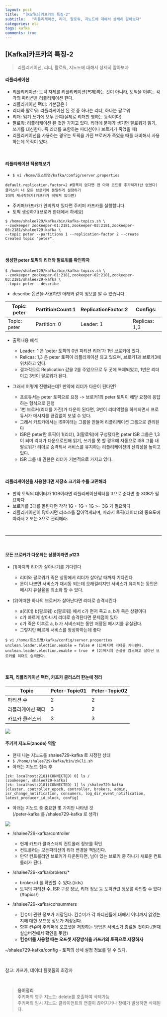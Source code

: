 ```yaml
---
layout: post
title:  "[Kafka]카프카의 특징-2"
subtitle:   "리플리케이션, 리더, 팔로워, 지노드에 대해서 상세히 알아보자"
categories: etc
tags: kafka
comments: true
---
```



## [Kafka]카프카의 특징-2
> 리플리케이션, 리더, 팔로워, 지노드에 대해서 상세히 알아보자

#### 리플리케이션
- 리플리케이션: 토픽 자체를 리플리케이션(복제)하는 것이 아니라, 토픽을 이루는 각각의 파티션을 리플리케이션 한다.
- 리플리케이션 팩터: 기본값은 1
- 리더와 팔로워: 리플리케이션 된 것 중 하나는 리더, 하나는 팔로워
- 리더: 읽기 쓰기에 모두 관여(실제로 리더만 행하는 동작이다)
- 팔로워: 리플리케이션 된 것만 가지고 있다. 리더에 문제가 생기면 팔로워가 읽기, 쓰기를 대신한다. 즉 리더를 포함하는 파티션이나 브로커가 죽었을 때)
- 리플리케이션을 사용하는 경우는 토픽을 가진 브로커가 죽었을 때를 대비해서 사용하는데 목적이 있다.

<br>

#### 리플리케이션 적용해보기
- ```$ vi /home/호스트명/kafka/config/server.properties```

```
default.replication.factor=2 #항목이 없다면 맨 아래 코드를 추가하자(난 없었다)
클러스터 내 모든 브로커에 동일하게 설정하기  
1대씩 재시작하기(카프카가 띄워져 있다면)  
```

- 주키퍼/카프카가 안띄워져 있다면 주키퍼 카프카를 실행합니다.
- 토픽 생성하기(브로커 한대에서 하세요)

```
$ /home/shalee729/kafka/bin/kafka-topics.sh \
--zookeeper zookeeper-01:2181,zookeeper-02:2181,zookeeper-03:2181/shalee729-kafka \
--topic peter --partitions 1 --replication-factor 2 --create
Created topic "peter".
```

<br>


#### 생성한 peter 토픽의 리더와 팔로워를 확인하자
```
$ /home/shalee729/kafka/bin/kafka-topics.sh \
--zookeeper zookeeper-01:2181,zookeeper-02:2181,zookeeper-03:2181/shalee729-kafka \
--topic peter --describe
```
- describe 옵션을 사용하면 아래와 같이 정보를 알 수 있습니다.

|Topic: peter| PartitionCount:1 | ReplicationFactor:2 | Configs:|
|--------------|------------------|---------------------|---------|
|Topic: peter|Partition: 0 | Leader: 1 | Replicas: 1,3|  Isr: 1,3|

- 출력내용 해석
	- Leader: 1 은 'peter 토픽의 0번 파티션 리더'가 1번 브로커에 있다.
	- Relicas: 1,3 은 peter 토픽이 리플리케이션 되고 있으며, 브로커1과 브로커3에 위치하고 있다.
	- 결과적으로 Replication 값을 2를 주었으므로 두 곳에 복제되었고, 1번은 리더이고 3번이 팔로워가 된다.


- 그래서 어떻게 진행되는데? 만약에 리더가 다운이 된다면?
	- 프로듀서는 peter 토픽으로 요청 -> 브로커1의 peter 토픽이 해당 요청에 응답하는 형식으로 진행
	- 1번 브로커(리더를 가진)가 다운이 된다면, 3번이 리더역할을 하게되면서 프로듀서가 메시지를 끊김없이 보낼 수 있다.
	- 그래서 카프카에서는 ISR이라는 그룹을 만들어 리플리케이션 그룹으로 관리된다
	- ISR은 peter란 토픽이 1(리더), 3(팔로워)에 구성됐다면 peter ISR 그룹은 1,3이 되며 리더가 다운으로인해 읽기, 쓰기를 못 할 경우에 자동으로 ISR 그룹 내 팔로워가 리더로 승격되서 서비스를 유지하는 리플리케이션의 신뢰성을 높이고 있다.
	- ISR 그룹 내 권한은 리더가 기본적으로 가지고 있다.

<br>

#### 리플리케이션을 사용한다면 저장소 크기와 수를 고민해라
- 만약 토픽의 데이터가 1GB이라면 리플리케이션팩터를 3으로 준다면 총 3GB가 필요하다
- 브로커를 3대를 돌린다면 각각 1G + 1G + 1G >= 3G 가 필요하다
- 리플리케이션이 많아지면 리소스를 잡아먹게되며, 따라서 토픽(데이터)의 중요도에 따라서 2 또는 3으로 관리해라.

<br>

---

<br>

#### 모든 브로커가 다운되는 상황이라면 p123
- (1)마지막 리더가 살아나기를 기다린다
	- 리더와 팔로워가 죽은 상황에서 리더가 살아날 때까지 기다린다
	- 운이 나쁘면 서비스가 재시동 되는데 오래걸리지만 서비스가 유지되는 동안은 메시지 유실율을 최소화 할 수 있다.


- (2)어떠한 하나의 브로커가 살아난다면 리더로 승격시킨다
	- a(리더) b(팔로워) c(팔로워) 에서 c가 먼저 죽고 a, b가 죽은 상황이다
	- c가 빠르게 살아나서 리더로 승격된다면 문제점이 있다
	- c가 죽은 이후로 a, b 가 서비스되는 동안 저장된 메시지를 유실된다.
	- 그렇지만 빠르게 서비스를 정상화하는데 좋다

```
$ vi /home/호스트명/kafka/config/server.properties
unclean.leader.election.enable = false # (1)마지막 리더를 기다린다.
unclean.leader.election.enable = true  # (2)메시지 손실을 감소하고 살아난 브로커를 리더로 승격한다.
```

<br>

#### 토픽, 리플리케이션 팩터, 카프카 클러스터 한눈에 정리
|Topic| Peter-Topic01 | Peter-Topic02 |
|------|-----------|---------|
|파티션 수		|2|2|
|리플리케이션 팩터|3|2|
|카프카 클러스터 |3|3|

<img src="kafka3-15">


#### 주키퍼 지노드(znode) 역할
- 현재 나는 지노드를 shalee729-kafka 로 지정한 상태
- ```$ /home/shalee729/kafka/bin/zkCli.sh```
- 아래는 지노드 접속 후

```
[zk: localhost:2181(CONNECTED) 0] ls /
[zookeeper, shalee729-kafka]
[zk: localhost:2181(CONNECTED) 1] ls /shalee729-kafka
[cluster, controller_epoch, controller, brokers, admin, isr_change_notification, consumers, log_dir_event_notification, latest_producer_id_block, config]
```

- 아래는 지노드 중 중요한 몇 가지만 나타낸 것  
(/peter-kafka 를 /shalee729-kafka 로 생각)  


<img src="kafka3-16">


- /shalee729-kafka/controller
	- 현재 카프카 클러스터의 컨트롤러 정보를 확인
	- 컨트롤러는 모든파티션의 리더 변경을 책임진다.
	- 만약 컨트롤러인 브로커가 다운된다면, 남아 있는 브로커 중 하나가 새로운 컨트롤러가 된다.

- /shalee729-kafka/brokers/*
	- broker.id 를 확인할 수 있다.(/ids)
	- 토픽의 파티션 수, ISR 구성 정보, 리더 정보 등 토픽관련 정보를 확인할 수 있다(/topics/)

- /shalee729-kafka/consummers
	- 컨슈머 관련 정보가 저장된다. 컨슈머가 각 파티션들에 대해서 어디까지 읽었는지에 대한 오프셋 정보가 저장된다.
	- 향후 컨슈머 주키퍼에 오프셋을 저장하는 방법은 서비스가 종료될 것이다.(현재 실습버전에서 확인을 못함)
	- **컨슈머를 사용할 때는 오프셋 저장방식을 카프카의 토픽으로 저장하자**

-/shalee729-kafka/config
	- 토픽의 상세 설정 정보를 알 수 있다.

<br>

참고: 카프카, 데이터 플랫폼의 최강자

<br>

> **용어정리**  
> 주키퍼의 영구 지노드: delete를 호출하여 삭제가능  
> 주키퍼의 임시 지노드: 클라이언트의 연결이 끊어지거나 장애가 발생하면 삭제된다.
